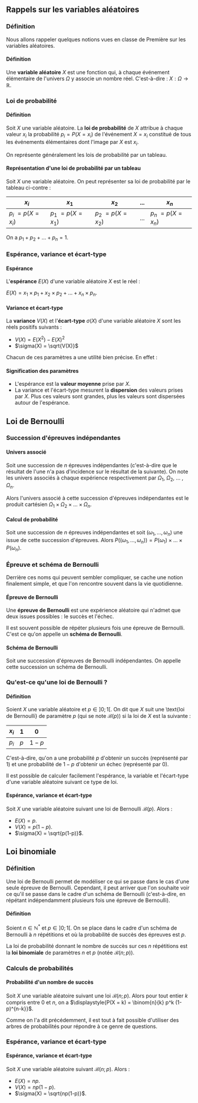 ## Rappels sur les variables aléatoires

### Définition

Nous allons rappeler quelques notions vues en classe de Première sur les variables aléatoires.

<bubble variant="formula">

#### Définition

Une **variable aléatoire** $X$ est une fonction qui, à chaque événement élémentaire de l'univers $\Omega$ y associe un
nombre réel. C'est-à-dire : $X : \Omega \rightarrow \mathbb{R}$.

</bubble>

### Loi de probabilité

<bubble variant="formula">

#### Définition

Soit $X$ une variable aléatoire. La **loi de probabilité** de $X$ attribue à chaque valeur $x_i$ la probabilité $p_i =
P(X = x_i)$ de l'événement $X = x_i$ constitué de tous les événements élémentaires dont l'image par $X$ est $x_i$.

</bubble>

On représente généralement les lois de probabilité par un tableau.

<bubble variant="formula">

#### Représentation d'une loi de probabilité par un tableau

Soit $X$ une variable aléatoire. On peut représenter sa loi de probabilité par le tableau ci-contre :

| $x_i$                 | $x_1$                 | $x_2$                 | ... | $x_n$                 |
| --------------------- | --------------------- | --------------------- | --- | --------------------- |
| $p_i$ $= p(X = x_i)$  | $p_1$ $= p(X = x_1)$  | $p_2$ $= p(X = x_2)$  | ... | $p_n$ $= p(X = x_n)$  |

On a $p_1 + p_2 + \dots + p_n = 1$.

</bubble>

### Espérance, variance et écart-type

<bubble variant="formula">

#### Espérance

L'**espérance** $E(X)$ d'une variable aléatoire $X$ est le réel :

$E(X) = x_1 \times p_1 + x_2 \times p_2 + \dots + x_n \times p_n$.

</bubble>

<bubble variant="formula">

#### Variance et écart-type

La **variance** $V(X)$ et l'**écart-type** $\sigma(X)$ d'une variable aléatoire $X$ sont les réels positifs suivants :

* $V(X) = E(X^2) - E(X)^2$
* $\sigma(X) = \sqrt{V(X)}$

</bubble>

Chacun de ces paramètres a une utilité bien précise. En effet :

<bubble variant="formula">

#### Signification des paramètres

* L'espérance est la **valeur moyenne** prise par $X$.
* La variance et l'écart-type mesurent la **dispersion** des valeurs prises par $X$. Plus ces valeurs sont grandes, plus
  les valeurs sont dispersées autour de l'espérance.

</bubble>

## Loi de Bernoulli

### Succession d'épreuves indépendantes

<bubble variant="formula">

#### Univers associé

Soit une succession de $n$ épreuves indépendantes (c'est-à-dire que le résultat de l'une n'a pas d'incidence sur le
résultat de la suivante). On note les univers associés à chaque expérience respectivement par $\Omega_1$, $\Omega_2$,
... , $\Omega_n$.

Alors l'univers associé à cette succession d'épreuves indépendantes est le produit cartésien $\Omega_1 \times \Omega_2
\times \dots \times \Omega_n$.

</bubble>

<bubble variant="formula">

#### Calcul de probabilité

Soit une succession de $n$ épreuves indépendantes et soit $(\omega_1, \dots, \omega_n)$ une issue de cette succession
d'épreuves. Alors $P((\omega_1, \dots, \omega_n)) = P(\omega_1) \times \dots \times P(\omega_n)$.

</bubble>

### Épreuve et schéma de Bernoulli

Derrière ces noms qui peuvent sembler compliquer, se cache une notion finalement simple, et que l'on rencontre souvent
dans la vie quotidienne.

<bubble variant="formula">

#### Épreuve de Bernoulli

Une **épreuve de Bernoulli** est une expérience aléatoire qui n'admet que deux issues possibles : le succès et l'échec.

</bubble>

Il est souvent possible de répéter plusieurs fois une épreuve de Bernoulli. C'est ce qu'on appelle un **schéma de
Bernoulli**.

<bubble variant="formula">

#### Schéma de Bernoulli

Soit une succession d'épreuves de Bernoulli indépendantes. On appelle cette succession un schéma de Bernoulli.

</bubble>

### Qu'est-ce qu'une loi de Bernoulli ?

<bubble variant="formula">

#### Définition

Soient $X$ une variable aléatoire et $p \in ]0; 1[$. On dit que $X$ suit une \text{loi de Bernoulli} de paramètre
$p$ (qui se note $\mathcal{B}(p)$) si la loi de $X$ est la suivante :

| $x_i$  | $1$  | $0$    |
| ------ | ---- | ------ |
| $p_i$  | $p$  | $1-p$  |

C'est-à-dire, qu'on a une probabilité $p$ d'obtenir un succès (représenté par $1$) et une probabilité de $1-p$ d'obtenir
un échec (représenté par $0$).

</bubble>

Il est possible de calculer facilement l'espérance, la variable et l'écart-type d'une variable aléatoire suivant ce type
de loi.

<bubble variant="formula">

#### Espérance, variance et écart-type

Soit $X$ une variable aléatoire suivant une loi de Bernoulli $\mathcal{B}(p)$. Alors :

* $E(X) = p$.
* $V(X) = p(1-p)$.
* $\sigma(X) = \sqrt{p(1-p)}$.

</bubble>

## Loi binomiale

### Définition

Une loi de Bernoulli permet de modéliser ce qui se passe dans le cas d'une seule épreuve de Bernoulli. Cependant, il
peut arriver que l'on souhaite voir ce qu'il se passe dans le cadre d'un schéma de Bernoulli (c'est-à-dire, en répétant
indépendamment plusieurs fois une épreuve de Bernoulli).

<bubble variant="formula">

#### Définition

Soient $n \in \mathbb{N}^*$ et $p \in ]0; 1[$. On se place dans le cadre d'un schéma de Bernoulli à $n$ répétitions
et où la probabilité de succès des épreuves est $p$.

La loi de probabilité donnant le nombre de succès sur ces $n$ répétitions est la **loi binomiale** de paramètres $n$ et
$p$ (notée $\mathcal{B}(n; p)$).

</bubble>

### Calculs de probabilités

<bubble variant="formula">

#### Probabilité d'un nombre de succès

Soit $X$ une variable aléatoire suivant une loi $\mathcal{B}(n; p)$. Alors pour tout entier $k$ compris entre $0$ et
$n$, on a $\displaystyle{P(X = k) = \binom{n}{k} p^k (1-p)^{n-k}}$.

</bubble>

Comme on l'a dit précédemment, il est tout à fait possible d'utiliser des arbres de probabilités pour répondre à ce
genre de questions.

### Espérance, variance et écart-type

<bubble variant="formula">

#### Espérance, variance et écart-type

Soit $X$ une variable aléatoire suivant $\mathcal{B}(n; p)$. Alors :

* $E(X) = np$.
* $V(X) = np(1-p)$.
* $\sigma(X) = \sqrt{np(1-p)}$.

</bubble>
